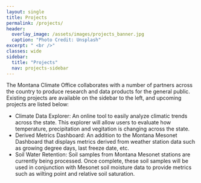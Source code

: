 ```yaml
---
layout: single
title: Projects
permalink: /projects/
header:
  overlay_image: /assets/images/projects_banner.jpg
  caption: "Photo Credit: Unsplash"
excerpt: " <br />"
classes: wide
sidebar:
  title: "Projects"
  nav: projects-sidebar
---
```


The Montana Climate Office collaborates with a number of partners across the country to produce research and data products for the general public. Existing projects are available on the sidebar to the left, and upcoming projects are listed below:

* Climate Data Explorer: An online tool to easily analyze climatic trends across the state. This explorer will allow users to evaluate how temperature, precipitation and vegitation is changing across the state. 
* Derived Metrics Dashboard: An addition to the Montana Mesonet Dashboard that displays metrics derived from weather station data such as growing degree days, last freeze date, etc.
* Soil Water Retention: Soil samples from Montana Mesonet stations are currently being processed. Once complete, these soil samples will be used in conjunction with Mesonet soil moisture data to provide metrics such as wilting point and relative soil saturation. 